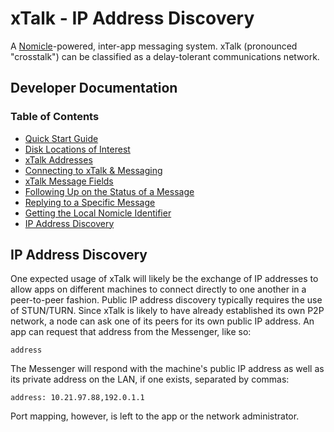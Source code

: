 # xTalk - IP Address Discovery

A [Nomicle](https://github.com/alimahouk/nomicle)-powered, inter-app messaging system. xTalk (pronounced "crosstalk") can be classified as a delay-tolerant communications network.

## Developer Documentation

### Table of Contents

- [Quick Start Guide](qsg.md)
- [Disk Locations of Interest](disklocations.md)
- [xTalk Addresses](addressing.md)
- [Connecting to xTalk & Messaging](connecting.md)
- [xTalk Message Fields](fields.md)
- [Following Up on the Status of a Message](followup.md)
- [Replying to a Specific Message](replying.md)
- [Getting the Local Nomicle Identifier](localidentifier.md)
- [IP Address Discovery](#ip-address-discovery)

## IP Address Discovery

One expected usage of xTalk will likely be the exchange of IP addresses to allow apps on different machines to connect directly to one another in a peer-to-peer fashion. Public IP address discovery typically requires the use of STUN/TURN. Since xTalk is likely to have already established its own P2P network, a node can ask one of its peers for its own public IP address. An app can request that address from the Messenger, like so:

```
address
```

The Messenger will respond with the machine's public IP address as well as its private address on the LAN, if one exists, separated by commas:

```
address: 10.21.97.88,192.0.1.1
```

Port mapping, however, is left to the app or the network administrator.
